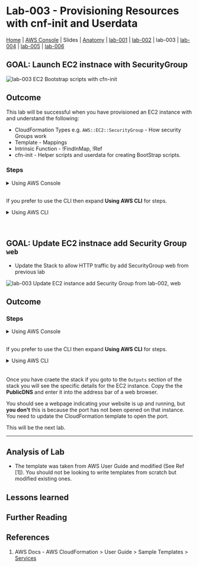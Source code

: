 # Lab-003 - Provisioning Resources with cnf-init and Userdata

[Home](../README.md) |
[AWS Console](https://console.aws.amazon.com) |
Slides |
[Anatomy](anatomy.md) |
[lab-001](lab-001.md) |
[lab-002](lab-002.md) |
lab-003 |
[lab-004](lab-004.md) |
[lab-005](lab-005.md) |
[lab-006](lab-006.md)

## GOAL: Launch EC2 instnace with SecurityGroup


![lab-003 EC2 Bootstrap scripts with cfn-init](https://raw.githubusercontent.com/sunil-tailor/lab_cloudformation/master/diagrams/lab-003-g1.png)

## Outcome
This lab will be successful when you have provisioned an EC2 instance with and understand the following: 
- CloudFormation Types e.g. `AWS::EC2::SecurityGroup` - How security Groups work
- Template - Mappings
- Intrinsic Function - !FindInMap, !Ref
- cfn-init - Helper scripts and userdata for creating BootStrap scripts.


### Steps

<details>
<summary>Using AWS Console</summary>
<br/>

__ALL services > Management Tools > CloudFormation__
- Click __'Create Stack'__ Button

__Select template:__
- Choose __"Upload a template to Amazon S3"__
- Upload file "lab-003-g1.yaml"
- Click __"Next"__

__Specify Details:__
- Stack Details 
- Parameters:
   - __Accept defaults__
- Click __'Next'__

__Options:__
- Permissions > IAM Role: `pg19meetupLabsRole`
- Click __'Next'__

__Review:__
- Preview your changes
- Click __'Update'__
</details>

<br/>

If you prefer to use the CLI then expand __Using AWS CLI__ for steps.

<details>
<summary>Using AWS CLI</summary>

#### Run

Retrieve the CloudFormation service role ARN, this will be different on each system due to Account ID. Hence we use aws cli client to request it from IAM and assign it to a environment variable.


#### TIP: How to get role `arn` for CloudFormation.

```
CF_ARN=`aws iam get-role --role-name pg19meetupLabsRole | jq '.Role|.Arn' | tr -d '"'`
echo $CF_ARN
```

#### Run 

This well create your stack, remmember to change the tag <YOUR NAME> with something more appropreiate. This is so all you stacks from the labs are kept together.


```
aws cloudformation create-stack \
--stack-name lab-003-<YOUR NAME> \
--role-arn $CF_ARN \ 
--template-body file://lab-003-g1.yaml \
--parameters ParameterKey=KeyName,ParameterValue=pg19-meetup \
ParameterKey=InstanceType,ParameterValue=t2.nano \
ParameterKey=ServerName,ParameterValue=lab-001-<YOUR NAME> \
ParameterKey=SSHLocation,ParameterValue=0.0.0.0/0 \
--profile pg19 --region us-east-1
```

</details>

<br/>
<br/>


## GOAL: Update EC2 instnace add Security Group `web`
* Update the Stack to allow HTTP traffic by add SecurityGroup web from previous lab

![lab-003 Update EC2 instance add Security Group from lab-002, `web`](https://raw.githubusercontent.com/sunil-tailor/lab_cloudformation/master/diagrams/lab-003-g2.png)

## Outcome



### Steps

<details>
<summary>Using AWS Console</summary>
<br/>

__ALL services > Management Tools > CloudFormation__
- Click __'Actions'__ > __Update Stack__ Button

__Select template:__
- Choose __"Upload a template to Amazon S3"__
- Upload file "lab-003-g2.yaml"
- Click __"Next"__

__Specify Details:__
- Stack Details > __Stack Name__ : `lab-003-<YOUR NAME>`
- Parameters:
   - InstanceType: `t2.nano`
   - KeyName: `pg19-meetup`
   - ServerName: `pg19-<YOUR NAME>`
   - SSHLocation: `0.0.0.0/0`
- Click __'Next'__

__Options:__
- Permissions > IAM Role: `pg19meetupLabsRole`
- Click __'Next'__

__Review:__
- Check the settings
- Click __'Create'__
</details>

<br/>

If you prefer to use the CLI then expand __Using AWS CLI__ for steps.

<details>
 <summary>Using AWS CLI</summary>


#### TIP: How to get role `arn` for CloudFormation.

```
CF_ARN=`aws iam get-role --role-name pg19meetupLabsRole | jq '.Role|.Arn' | tr -d '"'`
echo $CF_ARN
```




```
aws cloudformation update-stack \
--stack-name lab-002-sg-app-<YOUR NAME> \
--arn-role $CF_ARN \
--template-body file://lab-003-g2.yaml \
--profile pg19 --region us-east-1
```
</details>

<br/>
<br/

Once you have craete the stack if you goto to the `Outputs` section of the stack you will see the specific details for the EC2 instance. Copy the the __PublicDNS__  and enter it into the address bar of a web browser. 

You should see a webpage indicating your website is up and running, but __you don't__ this is because the port has not been opened on that instance. You need to update the CloudFormation template to open the port.

This will be the next lab.

---

## Analysis of Lab
* The template was taken from AWS User Guide and modified (See Ref [1]). You should not be looking to write templates from scratch but modified existing ones.



## Lessons learned


## Further Reading


## References
1. AWS Docs - AWS CloudFormation > User Guide > Sample Templates > [Services](https://docs.aws.amazon.com/AWSCloudFormation/latest/UserGuide/sample-templates-services-us-east-1.html) 